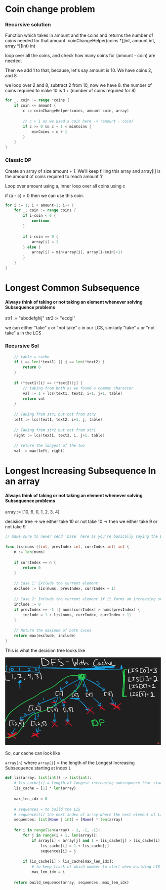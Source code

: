 # Coin change problem

### Recursive solution

Function which takes in amount and the coins and returns the number of coins needed for that amount.
coinChangeHelper(coins *[]int, amount int, array *[]int) int 

loop over all the coins, and check how many coins for (amount - coin) are needed. 

Then we add 1 to that, because, let's say amount is 10. We have coins 2, and 8

we loop over 2 and 8, subtract 2 from 10, now we have 8. the number of coins required to make 10 is 1 + (number of coins required for 8)

```go
for _, coin := range *coins {
    if coin <= amount {
        c := coinChangeHelper(coins, amount-coin, array)

        // c + 1 as we used a coin here -> (amount - coin)
        if c >= 0 && c + 1 < minCoins {
            minCoins = c + 1
        }
    }
}
```

### Classic DP

Create an array of size amount + 1. We'll keep filling this array and array[i] is the amount of coins required to reach amount 'i'

Loop over amount using a, inner loop over all coins using c 

if (a - c) > 0 then we can use this coin.

```go
for i := 1; i < amount+1; i++ {
    for _, coin := range coins {
        if i-coin < 0 {
            continue
        }

        if i-coin == 0 {
            array[i] = 1
        } else {
            array[i] = min(array[i], array[i-coin]+1)
        }
    }
}
```


# Longest Common Subsequence

#### Always think of taking or not taking an element whenever solving Subsequence problems

str1 := "abcdefghij"
str2 := "ecdgi"

we can either "take" `e` or "not take" `e` in our LCS, similarly "take" `a` or "not take" `a` in the LCS

### Recursive Sol

```go
    // table = cache
	if i == len(*text1) || j == len(*text2) {
		return 0
	}

	if (*text1)[i] == (*text2)[j] {
        // taking from both as we found a common character
		val := 1 + lcs(text1, text2, i+1, j+1, table)
		return val
	}

    // Taking from str1 but not from str2
	left := lcs(text1, text2, i+1, j, table)

    // Taking from str2 but not from str1
	right := lcs(text1, text2, i, j+1, table)

    // return the longest of the two
	val := max(left, right)
```


# Longest Increasing Subsequence In an array

#### Always think of taking or not taking an element whenever solving Subsequence problems

array := [10, 9, 0, 1, 2, 3, 4]

decisiion tree -> we either take 10 or not take 10 -> then we either take 9 or not take 9

```go
// make sure to never send `base` here as you're basically saying the LIS has to start with base which is not true

func lis(nums []int, prevIndex int, currIndex int) int {
	n := len(nums)

	if currIndex == n {
		return 0
	}

	// Case 1: Exclude the current element
	exclude := lis(nums, prevIndex, currIndex + 1)

	// Case 2: Include the current element if it forms an increasing subsequence
	include := 0
	if prevIndex == -1 || nums[currIndex] > nums[prevIndex] {
		include = 1 + lis(nums, currIndex, currIndex + 1)
	}

	// Return the maximum of both cases
	return max(exclude, include)
}
```

This is what the decision tree looks like

![LIS Decision tree](./LIS.png) 

So, our cache can look like 

`array[n]` where `array[i]` = the length of the Longest Increasing Subsequence starting at index `i`

```python
def lis(array: list[int]) -> list[int]:
    # lis_cache[i] = length of longest increasing subsequence that starts with lis_cache[i]   
    lis_cache = [1] * len(array)

    max_len_idx = 0

    # sequences = to build the LIS
    # sequences[i] the next index of array where the next element of LIS is
    sequences: list[None | int] = [None] * len(array)

    for i in range(len(array) - 1, -1, -1):
        for j in range(i + 1, len(array)):
            if array[i] < array[j] and 1 + lis_cache[j] > lis_cache[i]:
                lis_cache[i] = 1 + lis_cache[j]
                sequences[i] = j

        if lis_cache[i] > lis_cache[max_len_idx]:
            # to keep track of which number to start when building LIS sequence
            max_len_idx = i

    return build_sequence(array, sequences, max_len_idx)
```
